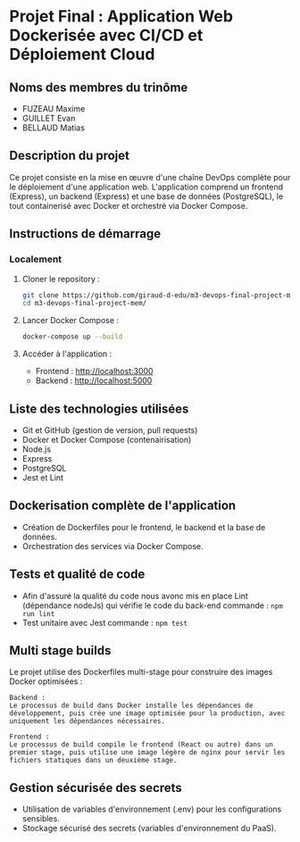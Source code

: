 # Projet Final : Application Web Dockerisée avec CI/CD et Déploiement Cloud

## Noms des membres du trinôme
- FUZEAU Maxime
- GUILLET Evan
- BELLAUD Matias

## Description du projet
Ce projet consiste en la mise en œuvre d'une chaîne DevOps complète pour le déploiement d'une application web. L'application comprend un frontend (Express), un backend (Express) et une base de données (PostgreSQL), le tout containerisé avec Docker et orchestré via Docker Compose.

## Instructions de démarrage

### Localement
1. Cloner le repository :
    ```sh
    git clone https://github.com/giraud-d-edu/m3-devops-final-project-mem.git
    cd m3-devops-final-project-mem/
    ```

2. Lancer Docker Compose :
    ```sh
    docker-compose up --build
    ```

3. Accéder à l'application :
    - Frontend : [http://localhost:3000](http://localhost:3000)
    - Backend : [http://localhost:5000](http://localhost:5000)

## Liste des technologies utilisées
- Git et GitHub (gestion de version, pull requests)
- Docker et Docker Compose (contenairisation)
- Node.js
- Express
- PostgreSQL
- Jest et Lint

## Dockerisation complète de l'application
- Création de Dockerfiles pour le frontend, le backend et la base de données.
- Orchestration des services via Docker Compose.

## Tests et qualité de code
- Afin d'assuré la qualité du code nous avonc mis en place Lint (dépendance nodeJs) qui vérifie le code du back-end
    commande : `npm run lint`
- Test unitaire avec Jest
    commande : `npm test`

## Multi stage builds
Le projet utilise des Dockerfiles multi-stage pour construire des images Docker optimisées :

    Backend : 
    Le processus de build dans Docker installe les dépendances de développement, puis crée une image optimisée pour la production, avec uniquement les dépendances nécessaires.

    Frontend : 
    Le processus de build compile le frontend (React ou autre) dans un premier stage, puis utilise une image légère de nginx pour servir les fichiers statiques dans un deuxième stage.

## Gestion sécurisée des secrets
- Utilisation de variables d'environnement (.env) pour les configurations sensibles.
- Stockage sécurisé des secrets (variables d'environnement du PaaS).
